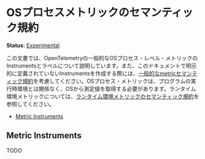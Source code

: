 # OSプロセスメトリックのセマンティック規約

**Status**: [Experimental](../../document-status.md)

<!--
This document describes instruments and labels for common OS process level
metrics in OpenTelemetry. Also consider the [general metric semantic
conventions](README.md#general-metric-semantic-conventions) when creating
instruments not explicitly defined in this document. OS process metrics are
not related to the runtime environment of the program, and should take
measurements from the operating system. For runtime environment metrics see
[semantic conventions for runtime environment
metrics](runtime-environment-metrics.md).
-->

この文書では、OpenTelemetryの一般的なOSプロセス・レベル・メトリックのInstrumentsとラベルについて説明しています。また、このドキュメントで明示的に定義されていないInstrumentsを作成する際には、[一般的なmetricセマンティック規約](README.md#general-metric-semantic-conventions)を考慮してください。OSプロセス・メトリックは、プログラムの実行時環境とは関係なく、OSから測定値を取得する必要があります。ランタイム環境メトリックについては、[ランタイム環境メトリックのセマンティック規約](runtime-environment-metrics.md)を参照してください。


<!-- Re-generate TOC with `markdown-toc --no-first-h1 -i` -->

<!-- toc -->

- [Metric Instruments](#metric-instruments)

<!-- tocstop -->

## Metric Instruments

TODO
